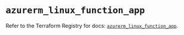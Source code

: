 # `azurerm_linux_function_app`

Refer to the Terraform Registry for docs: [`azurerm_linux_function_app`](https://registry.terraform.io/providers/hashicorp/azurerm/4.5.0/docs/resources/linux_function_app).
